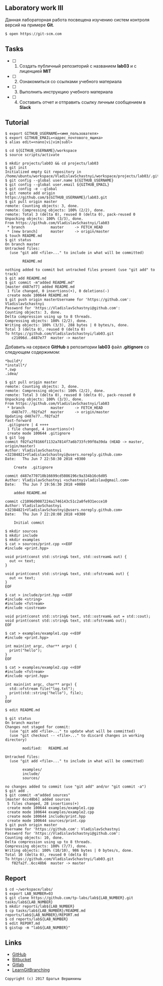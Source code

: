 ## Laboratory work III

Данная лабораторная работа посвещена изучению систем контроля версий на примере **Git**.

```bash
$ open https://git-scm.com
```

## Tasks

- [ ] 1. Создать публичный репозиторий с названием **lab03** и с лиценцией **MIT**
- [ ] 2. Ознакомиться со ссылками учебного материала
- [ ] 3. Выполнить инструкцию учебного материала
- [ ] 4. Составить отчет и отправить ссылку личным сообщением в **Slack**

## Tutorial

```ShellSession
$ export GITHUB_USERNAME=<имя_пользователя>
$ export GITHUB_EMAIL=<адрес_почтового_ящика>
$ alias edit=<nano|vi|vim|subl>
```

```ShellSession
$ cd ${GITHUB_USERNAME}/workspace
$ source scripts/activate
```

```ShellSession
$ mkdir projects/lab03 && cd projects/lab03
$ git init
Initialized empty Git repository in /home/ubuntu/workspace/VladislavSchastnyi/workspace/projects/lab03/.git/
$ git config --global user.name ${GITHUB_USERNAME}
$ git config --global user.email ${GITHUB_EMAIL}
$ git config -e --global
$ git remote add origin https://github.com/${GITHUB_USERNAME}/lab03.git
$ git pull origin master
remote: Counting objects: 3, done.
remote: Compressing objects: 100% (2/2), done.
remote: Total 3 (delta 0), reused 0 (delta 0), pack-reused 0
Unpacking objects: 100% (3/3), done.
From https://github.com/VladislavSchastnyi/lab03
 * branch            master     -> FETCH_HEAD
 * [new branch]      master     -> origin/master
$ touch README.md
$ git status
On branch master
Untracked files:
  (use "git add <file>..." to include in what will be committed)

        README.md

nothing added to commit but untracked files present (use "git add" to track)
$ git add README.md
$ git commit -m"added README.md"
[master d487e77] added README.md
 1 file changed, 0 insertions(+), 0 deletions(-)
 create mode 100644 README.md
$ git push origin masterUsername for 'https://github.com': VladislavSchastnyi
Password for 'https://VladislavSchastnyi@github.com': 
Counting objects: 3, done.
Delta compression using up to 8 threads.
Compressing objects: 100% (2/2), done.
Writing objects: 100% (3/3), 288 bytes | 0 bytes/s, done.
Total 3 (delta 0), reused 0 (delta 0)
To https://github.com/VladislavSchastnyi/lab03.git
   c21096d..d487e77  master -> master
```

Добавить на сервисе **GitHub** в репозитории **lab03** файл **.gitignore**
со следующем содержимом:

```ShellSession
*build*/
*install*/
*.swp
.idea/
```

```ShellSession
$ git pull origin master
remote: Counting objects: 3, done.
remote: Compressing objects: 100% (2/2), done.
remote: Total 3 (delta 0), reused 0 (delta 0), pack-reused 0
Unpacking objects: 100% (3/3), done.
From https://github.com/VladislavSchastnyi/lab03
 * branch            master     -> FETCH_HEAD
   d487e77..f02fa2f  master     -> origin/master
Updating d487e77..f02fa2f
Fast-forward
 .gitignore | 4 ++++
 1 file changed, 4 insertions(+)
 create mode 100644 .gitignore
$ git log
commit f02fa2f8166f1132a7814f7a6b733fc99f0a39da (HEAD -> master, origin/master)
Author: VladislavSchastnyi <32384821+VladislavSchastnyi@users.noreply.github.com>
Date:   Thu Jun 7 22:58:30 2018 +0300

    Create  .gitignore

commit d487e770710b16699cd5086196c9a334b16c6d05
Author: VladislavSchastnyi <schastnyivladislav@gmail.com>
Date:   Thu Jun 7 19:56:30 2018 +0000

    added README.md

commit c21096d9087224a1746143c51c2a0fe931ecce10
Author: VladislavSchastnyi <32384821+VladislavSchastnyi@users.noreply.github.com>
Date:   Thu Jun 7 22:28:08 2018 +0300

    Initial commit
```

```ShellSession
$ mkdir sources
$ mkdir include
$ mkdir examples
$ cat > sources/print.cpp <<EOF
#include <print.hpp>

void print(const std::string& text, std::ostream& out) {
  out << text;
}

void print(const std::string& text, std::ofstream& out) {
  out << text;
}
EOF
```

```ShellSession
$ cat > include/print.hpp <<EOF
#include <string>
#include <fstream>
#include <iostream>

void print(const std::string& text, std::ostream& out = std::cout);
void print(const std::string& text, std::ofstream& out);
EOF
```

```ShellSession
$ cat > examples/example1.cpp <<EOF
#include <print.hpp>

int main(int argc, char** argv) {
  print("hello");
}
EOF
```

```ShellSession
$ cat > examples/example2.cpp <<EOF
#include <fstream>
#include <print.hpp>

int main(int argc, char** argv) {
  std::ofstream file("log.txt");
  print(std::string("hello"), file);
}
EOF
```

```ShellSession
$ edit README.md
```

```ShellSession
$ git status
On branch master
Changes not staged for commit:
  (use "git add <file>..." to update what will be committed)
  (use "git checkout -- <file>..." to discard changes in working directory)

        modified:   README.md

Untracked files:
  (use "git add <file>..." to include in what will be committed)

        examples/
        include/
        sources/

no changes added to commit (use "git add" and/or "git commit -a")
$ git add .
$ git commit -m"added sources"
[master 6cc48b6] added sources
 5 files changed, 28 insertions(+)
 create mode 100644 examples/example1.cpp
 create mode 100644 examples/example2.cpp
 create mode 100644 include/print.hpp
 create mode 100644 sources/print.cpp
$ git push origin master
Username for 'https://github.com': VladislavSchastnyi
Password for 'https://VladislavSchastnyi@github.com': 
Counting objects: 10, done.
Delta compression using up to 8 threads.
Compressing objects: 100% (7/7), done.
Writing objects: 100% (10/10), 986 bytes | 0 bytes/s, done.
Total 10 (delta 0), reused 0 (delta 0)
To https://github.com/VladislavSchastnyi/lab03.git
   f02fa2f..6cc48b6  master -> master
```

## Report

```ShellSession
$ cd ~/workspace/labs/
$ export LAB_NUMBER=03
$ git clone https://github.com/tp-labs/lab${LAB_NUMBER}.git tasks/lab${LAB_NUMBER}
$ mkdir reports/lab${LAB_NUMBER}
$ cp tasks/lab${LAB_NUMBER}/README.md reports/lab${LAB_NUMBER}/REPORT.md
$ cd reports/lab${LAB_NUMBER}
$ edit REPORT.md
$ gistup -m "lab${LAB_NUMBER}"
```

## Links

- [GitHub](https://github.com)
- [Bitbucket](https://bitbucket.org)
- [Gitlab](https://about.gitlab.com)
- [LearnGitBranching](http://learngitbranching.js.org/)

```
Copyright (c) 2017 Братья Вершинины
```
